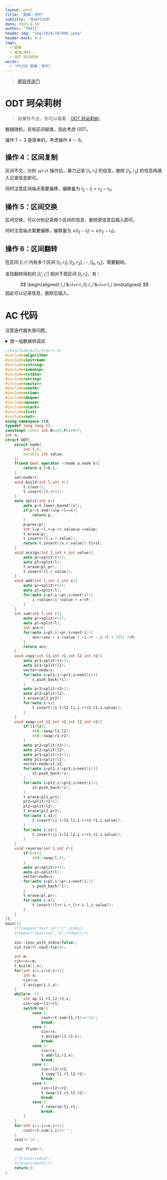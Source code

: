 ```yaml
---
layout: post
title: "题解：序列"
subtitle: "洛谷P5350"
date: 2025-8-16
author: "TH911"
header-img: "img/2024/10/006.jpeg"
header-mask: 0.4
tags:
  - 题解
  - 省选/NOI−
  - ODT 珂朵莉树
words:
  - "P5350 题解：序列"
---
```


> [题目传送门](https://www.luogu.com.cn/problem/P5350)

# ODT 珂朵莉树

> 如果你不会，你可以看看：[ODT 珂朵莉树](/2025/08/16/3/)。

数据随机，且有区间赋值，因此考虑 ODT。

操作 $1\sim3$ 是简单的，考虑操作 $4\sim6$。

## 操作 $4$：区间复制

区间不交，分别 `split` 操作后，暴力记录 $[l_1,r_1]$ 的信息，删除 $[l_2,r_2]$ 的信息再插入记录信息即可。

同时注意区间端点需要偏移，偏移量为 $l_2-l_1=r_2-r_1$。

## 操作 $5$：区间交换

区间交换，可以分别记录两个区间的信息，删除原信息后插入即可。

同时注意端点需要偏移，偏移量为 $\pm(l_2-l_1)=\pm(r_2-r_1)$。

## 操作 $6$：区间翻转

在区间 $[l,r]$ 内有多个区间 $[l_1,r_1],[l_2,r_2],\cdots,[l_k,r_k]$，需要翻转。

发现翻转得到的 $[l_i',r_i']$ 相对于原区间 $[l_i,r_i]$，有：

$$
\begin{aligned}
l_i'&=l+r-r_i\\
r_i'&=l+r-l_i
\end{aligned}
$$
因此可以记录信息，删除后插入。

# AC 代码

注意迭代器失效问题。


<details class="success">
    <summary>放一组数据供调试</summary>
<div class="language-plaintext highlighter-rouge"><div class="highlight"><pre class="highlight"><code><div class="table-responsive"><table class="rouge-table table"><tbody><tr><td class="rouge-gutter gl"><pre class="lineno">1
2
3
4
5
6
7
8
9
10
11
12
13
14
15
16
17
18
19
20
21
22
</pre></td><td class="rouge-code"><pre>20 20
304918551 41464763 626731291 93384272 932133547 58912715 131988999 702069776 263423490 347646978 59122396 563111221 416760930 459270045 184611400 242744859 821538911 367584997 718440022 971034462 
4 11 13 5 7
6 5 10
2 14 20 185648890
2 8 13 39249510
1 2 15
1 3 5
5 10 11 15 16
4 5 7 17 19
6 5 15
3 9 19 742600878
6 4 4
3 1 17 13105838
5 3 5 13 15
3 3 9 720875841
3 7 11 551893354
1 10 20
5 1 6 8 13
5 4 8 11 15
6 4 17
2 2 13 341469949
</pre></td></tr></tbody></table></div></code></pre></div></div>
<div class="language-plaintext highlighter-rouge"><div class="highlight"><pre class="highlight"><code><div class="table-responsive"><table class="rouge-table table"><tbody><tr><td class="rouge-gutter gl"><pre class="lineno">1
2
3
4
</pre></td><td class="rouge-code"><pre>681515396
67762534
968391129
325124536 341469949 341469949 341469949 341469949 341469949 341469949 341469949 341469949 341469949 341469949 341469949 341469949 106490110 919630569 824229528 740006040 6024361 444670647 185648890
</pre></td></tr></tbody></table></div></code></pre></div></div>
</details>

```cpp
//#include<bits/stdc++.h>
#include<algorithm>
#include<iostream>
#include<cstring>
#include<iomanip>
#include<cstdio>
#include<string>
#include<vector>
#include<cmath>
#include<ctime>
#include<deque>
#include<queue>
#include<stack>
#include<list>
#include<set>
using namespace std;
typedef long long ll;
constexpr const int N=1e5,P=1e9+7;
int n;
struct ODT{
	struct node{
		int l,r;
		mutable int value;
	};
	friend bool operator <(node a,node b){
		return a.l<b.l;
	}
	set<node>t;
	void build(int l,int r){
		t.clear();
		t.insert({l,r+1});
	}
	auto split(int x){
		auto p=t.lower_bound({x});
		if(p!=t.end()&&p->l==x){
			return p;
		}
		p=prev(p);
		int l=p->l,r=p->r,value=p->value;
		t.erase(p);
		t.insert({l,x-1,value});
		return t.insert({x,r,value}).first;
	}
	void assign(int l,int r,int value){
		auto pr=split(r+1);
		auto pl=split(l);
		t.erase(pl,pr);
		t.insert({l,r,value});
	}
	void add(int l,int r,int x){
		auto pr=split(r+1);
		auto pl=split(l);
		for(auto i=pl;i!=pr;i=next(i)){
			i->value=(i->value + x)%P;
		}
	}
	int sum(int l,int r){
		auto pr=split(r+1);
		auto pl=split(l);
		int ans=0;
		for(auto i=pl;i!=pr;i=next(i)){
			ans=(ans + i->value * (i->r - i->l + 1ll) )%P;
		}
		return ans;
	}
	void copy(int l1,int r1,int l2,int r2){
		auto pr1=split(r1+1);
		auto pl1=split(l1);
		vector<node>s;
		for(auto i=pl1;i!=pr1;i=next(i)){
			s.push_back(*i);
		}
		auto pr2=split(r2+1);
		auto pl2=split(l2);
		t.erase(pl2,pr2);
		for(auto i:s){
			t.insert({i.l+l2-l1,i.r+r2-r1,i.value});
		} 
	}
	void swap(int l1,int r1,int l2,int r2){
		if(l1>l2){
			std::swap(l1,l2);
			std::swap(r1,r2);
		}
		auto pr2=split(r2+1);
		auto pl2=split(l2);
		auto pr1=split(r1+1);
		auto pl1=split(l1);
		vector<node>s1,s2;
		for(auto i=pl1;i!=pr1;i=next(i)){
			s1.push_back(*i);
		}
		for(auto i=pl2;i!=pr2;i=next(i)){
			s2.push_back(*i);
		}
		t.erase(pl1,pr1);
		pr2=split(r2+1);
		pl2=split(l2);
		t.erase(pl2,pr2);
		for(auto i:s1){
			t.insert({i.l+l2-l1,i.r+r2-r1,i.value});
		}
		for(auto i:s2){
			t.insert({i.l+l1-l2,i.r+r1-r2,i.value});
		}
	}
	void reverse(int l,int r){
		if(l>r){
			std::swap(l,r);
		} 
		auto pr=split(r+1);
		auto pl=split(l);
		vector<node>s;
		for(auto i=pl;i!=pr;i=next(i)){
			s.push_back(*i);
		}
		t.erase(pl,pr);
		for(auto i:s){
			t.insert({l+r-i.r,l+r-i.l,i.value});
		}
	}
}t;
main(){
	/*freopen("test.in","r",stdin);
	freopen("test.out","w",stdout);*/
	
	ios::sync_with_stdio(false);
	cin.tie(0);cout.tie(0);
	
	int m;
	cin>>n>>m;
	t.build(1,n);
	for(int i=1;i<=n;i++){
		int a;
		cin>>a;
		t.assign(i,i,a);
	} 
	while(m--){
		int op,l1,r1,l2,r2,x;
		cin>>op>>l1>>r1;
		switch(op){
			case 1:
				cout<<t.sum(l1,r1)<<'\n';
				break;
			case 2:
				cin>>x;
				t.assign(l1,r1,x);
				break;
			case 3:
				cin>>x;
				t.add(l1,r1,x);
				break;
			case 4:
				cin>>l2>>r2;
				t.copy(l1,r1,l2,r2);
				break;
			case 5:
				cin>>l2>>r2;
				t.swap(l1,r1,l2,r2);
				break;
			case 6:
				t.reverse(l1,r1);
				break;
		}
	}
	for(int i=1;i<=n;i++){
		cout<<t.sum(i,i)<<' ';
	}
	cout<<'\n';
	
	cout.flush();
	 
	/*fclose(stdin);
	fclose(stdout);*/
	return 0;
}
```

